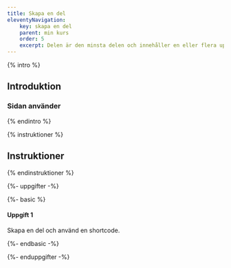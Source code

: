 ```yaml
---
title: Skapa en del
eleventyNavigation:
    key: skapa en del
    parent: min kurs
    order: 5
    excerpt: Delen är den minsta delen och innehåller en eller flera uppgifter att göra
---
```


{% intro %}

## Introduktion

### Sidan använder

{% endintro %}

{% instruktioner %}

## Instruktioner

{% endinstruktioner %}

{%- uppgifter -%}

{%- basic %}

#### Uppgift 1
Skapa en del och använd en shortcode.

{%- endbasic -%}

{%- enduppgifter -%}
